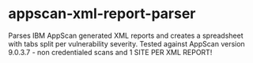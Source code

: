 # appscan-xml-report-parser
Parses IBM AppScan generated XML reports and creates a spreadsheet with tabs split per vulnerability severity.
Tested against AppScan version 9.0.3.7 - non credentialed scans and 1 SITE PER XML REPORT!
